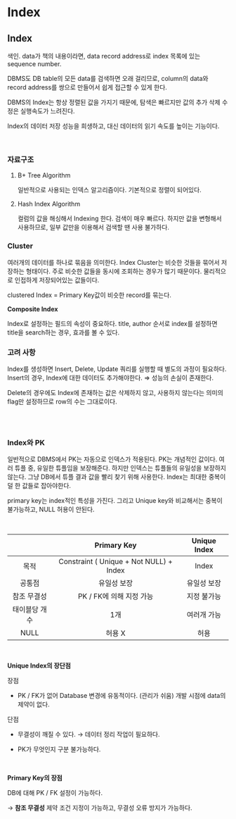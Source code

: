 # Index



## Index

색인. data가 책의 내용이라면, data record address로 index 목록에 있는 sequence number.

DBMS도 DB table의 모든 data를 검색하면 오래 걸리므로, column의 data와 record address를 쌍으로 만들어서 쉽게 접근할 수 있게 한다. 

DBMS의 Index는 항상 정렬된 값을 가지기 때문에, 탐색은 빠르지만 값의 추가 삭제 수정은 실행속도가 느려진다.

Index의 데이터 저장 성능을 희생하고, 대신 데이터의 읽기 속도를 높이는 기능이다.

</br>



### 자료구조

1. B+ Tree Algorithm

    일반적으로 사용되는 인덱스 알고리즘이다.  기본적으로 정렬이 되어있다.

2. Hash Index Algorithm

    컬럼의 값을 해싱해서 Indexing 한다. 검색이 매우 빠르다. 하지만 값을 변형해서 사용하므로, 일부 값만을 이용해서 검색할 땐 사용 불가하다.

### Cluster

여러개의 데이터를 하나로 묶음을 의미한다. Index Cluster는 비슷한 것들을 묶어서 저장하는 형태이다. 주로 비슷한 값들을 동시에 조회하는 경우가 많기 때문이다. 물리적으로 인접하게 저장되어있는 값들이다.

clustered Index = Primary Key값이 비슷한 record를 묶는다.

**Composite Index**

Index로 설정하는 필드의 속성이 중요하다. title, author 순서로 index를 설정하면 title을 search하는 경우, 효과를 볼 수 있다.

### 고려 사항

Index를 생성하면 Insert, Delete, Update 쿼리를 실행할 때 별도의 과정이 필요하다. Insert의 경우, Index에 대한 데이터도 추가해야한다. ⇒ 성능의 손실이 존재한다.

Delete의 경우에도 Index에 존재하는 값은 삭제하지 않고, 사용하지 않는다는 의미의 flag만 설정하므로 row의 수는 그대로이다.

</br>

</br>

### Index와 PK

일반적으로 DBMS에서 PK는 자동으로 인덱스가 적용된다. PK는 개념적인 값이다. 여러 튜플 중, 유일한 튜플임을 보장해준다. 하지만 인덱스는 튜플들의 유일성을 보장하지 않는다. 그냥 DB에서 튜플 결과 값을 빨리 찾기 위해 사용한다. Index는 최대한 중복이 덜 한 값들로 잡아야한다.

primary key는 index적인 특성을 가진다. 그리고 Unique key와 비교해서는 중복이 불가능하고, NULL 허용이 안된다.

</br>

|               |               Primary Key               | Unique Index |
| :-----------: | :-------------------------------------: | :----------: |
|     목적      | Constraint ( Unique + Not NULL) + Index |    Index     |
|    공통점     |               유일성 보장               | 유일성 보장  |
|  참조 무결성  |        PK / FK에 의해 지정 가능         | 지정 불가능  |
| 태이블당 개수 |                   1개                   | 여러개 가능  |
|     NULL      |                 허용 X                  |     허용     |

</br>

**Unique Index의 장단점**

장점 

+ PK / FK가 없어 Database 변경에 유동적이다. (관리가 쉬움) 개발 시점에 data의 제약이 없다.

단점 

+ 무결성이 깨질 수 있다. → 데이터 정리 작업이 필요하다.

+ PK가 무엇인지 구분 불가능하다.

</br>

**Primary Key의 장점**

DB에 대해 PK / FK 설정이 가능하다. 

→ **참조 무결성** 제약 조건 지정이 가능하고, 무결성 오류 방지가 가능하다.